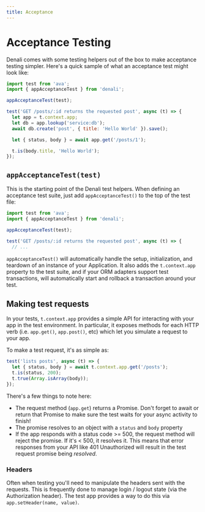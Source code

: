 ```yaml
---
title: Acceptance
---
```


# Acceptance Testing

Denali comes with some testing helpers out of the box to make acceptance
testing simpler. Here's a quick sample of what an acceptance test might look
like:

```js
import test from 'ava';
import { appAcceptanceTest } from 'denali';

appAcceptanceTest(test);

test('GET /posts/:id returns the requested post', async (t) => {
  let app = t.context.app;
  let db = app.lookup('service:db');
  await db.create('post', { title: 'Hello World' }).save();

  let { status, body } = await app.get('/posts/1');

  t.is(body.title, 'Hello World');
});
```

## `appAcceptanceTest(test)`

This is the starting point of the Denali test helpers. When defining an
acceptance test suite, just add `appAcceptanceTest()` to the top of the test file:

```js
import test from 'ava';
import { appAcceptanceTest } from 'denali';

appAcceptanceTest(test);

test('GET /posts/:id returns the requested post', async (t) => {
  // ...
```

`appAcceptanceTest()` will automatically handle the setup, initialization, and teardown
of an instance of your Application. It also adds the `t.context.app` property to the
test suite, and if your ORM adapters support test transactions, will automatically
start and rollback a transaction around your test.

## Making test requests

In your tests, `t.context.app` provides a simple API for interacting with your app in
the test environment. In particular, it exposes methods for each HTTP verb (i.e.
`app.get()`, `app.post()`, etc) which let you simulate a request to
your app.

To make a test request, it's as simple as:

```js
test('lists posts', async (t) => {
  let { status, body } = await t.context.app.get('/posts');
  t.is(status, 200);
  t.true(Array.isArray(body));
});
```

There's a few things to note here:

  * The request method (`app.get`) returns a Promise. Don't forget to
  await or return that Promise to make sure the test waits for your async
  activity to finish!
  * The promise resolves to an object with a `status` and `body` property
  * If the app responds with a status code >= 500, the request method will
  reject the promise. If it's < 500, it resolves it. This means that error
  responses from your API like 401 Unauthorized will result in the test request
  promise being _resolved_.

### Headers

Often when testing you'll need to manipulate the headers sent with the requests.
This is frequently done to manage login / logout state (via the Authorization
header). The test app provides a way to do this via `app.setHeader(name,
value)`.
